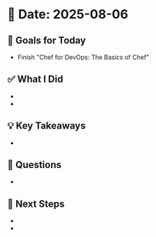 # 📅 Date: 2025-08-06

## 🎯 Goals for Today

- Finish "Chef for DevOps: The Basics of Chef"

## ✅ What I Did

-
-

## 💡 Key Takeaways

-

## 🧠 Questions

-

## 📌 Next Steps

-
-
